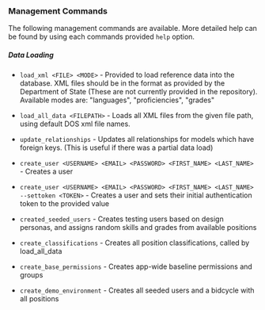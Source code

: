 ### Management Commands

The following management commands are available. More detailed help can be found by using each commands provided `help` option.

##### Data Loading

* `load_xml <FILE> <MODE>` - Provided to load reference data into the database. XML files should be in the format as provided by the Department of State (These are not currently provided in the repository). Available modes are: "languages", "proficiencies", "grades"

* `load_all_data <FILEPATH>` - Loads all XML files from the given file path, using default DOS xml file names.

* `update_relationships` - Updates all relationships for models which have foreign keys. (This is useful if there was a partial data load)

* `create_user <USERNAME> <EMAIL> <PASSWORD> <FIRST_NAME> <LAST_NAME>` - Creates a user
* `create_user <USERNAME> <EMAIL> <PASSWORD> <FIRST_NAME> <LAST_NAME> --settoken <TOKEN>` - Creates a user and sets their initial authentication token to the provided value
* `created_seeded_users` - Creates testing users based on design personas, and assigns random skills and grades from available positions

* `create_classifications` - Creates all position classifications, called by load_all_data
* `create_base_permissions` - Creates app-wide baseline permissions and groups
* `create_demo_environment` - Creates all seeded users and a bidcycle with all positions
